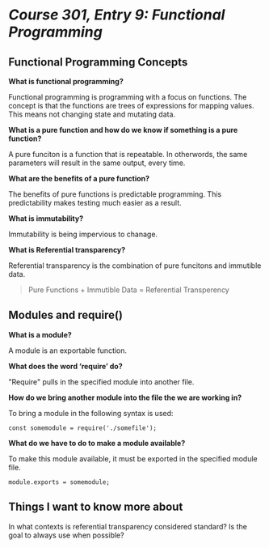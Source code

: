 # *Course 301, Entry 9: Functional Programming*

## Functional Programming Concepts

**What is functional programming?**

Functional programming is programming with a focus on functions. The concept is that the functions are trees of expressions for mapping values. This means not changing state and mutating data.

**What is a pure function and how do we know if something is a pure function?**

A pure funciton is a function that is repeatable. In otherwords, the same parameters will result in the same output, every time.

**What are the benefits of a pure function?**

The benefits of pure functions is predictable programming. This predictability makes testing much easier as a result.

**What is immutability?**

Immutability is being impervious to chanage.

**What is Referential transparency?**

Referential transparency is the combination of pure funcitons and immutible data.

>Pure Functions + Immutible Data = Referential Transperency

## Modules and require()

**What is a module?**

A module is an exportable function.

**What does the word ‘require’ do?**

"Require" pulls in the specified module into another file.

**How do we bring another module into the file the we are working in?**

To bring a module in the following syntax is used:

`const somemodule = require('./somefile');`

**What do we have to do to make a module available?**

To make this module available, it must be exported in the specified module file. 

`module.exports = somemodule;`

## Things I want to know more about

In what contexts is referential transparency considered standard? Is the goal to always use when possible?
